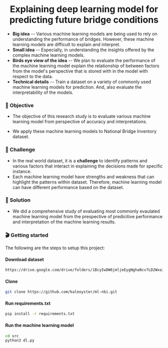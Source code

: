 <h1 align='center'>
  Explaining deep learning model for predicting future bridge conditions
</h1>

- **Big idea** -- Various machine learning models are being used to rely on understanding the performance of bridges. However, these machine learning models are difficult to explain and interpret.
- **Small idea** -- Especially, in understanding the insights offered by the complex machine learning models.
- **Birds eye view of the idea** -- We plan to evaluate the performance of the machine learning model explain the relationship of between factors from the model's perspective that is stored with in the model with respect to the data. 
- **Technical details** --  Train a dataset on a variety of commonly used machine learning models for prediction. And, also evaluate the interpretability of the models.

### 🎯 Objective
- The objective of this research study is to evaluate various machine learning model from perspective of accuracy and interpretations.
* We apply these machine learning models to National Bridge Inventory dataset.

### 💪 Challenge
- In the real world dataset, it is a **challenge** to identify patterns and various factors that interact in explaining the decisions made for specific instance.
- Each machine learning model have strengths and weakness that can highlight the patterns within dataset. Therefore, machine learning model can have different performance based on the dataset.

### 🧪 Solution
- We did a comprehensive study of evaluating most commonly evaulated machine learning model from the prespective of predicitive performance and interpretation of the machine learning results.  

### 🎬 Getting started
The following are the steps to setup this project:

#### Download dataset

```zsh
https://drive.google.com/drive/folders/1BcyIwDW6jmljeEygNghaNcv7LD2WxoJm?usp=drive_link
```

####  Clone
```zsh
git clone https://github.com/kaleoyster/ml-nbi.git
```

#### Run requirements.txt

```zsh
pip install -r requirements.txt
```

#### Run the machine learning model

```zsh
cd src
python3 dl.py
```
